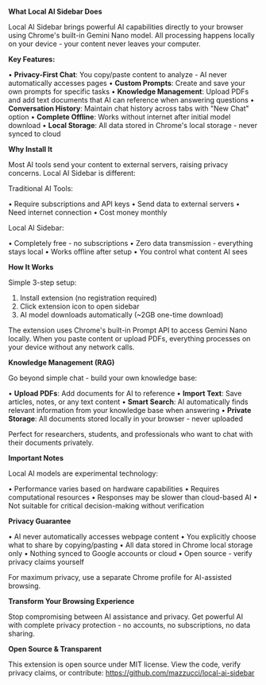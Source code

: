 **What Local AI Sidebar Does**

Local AI Sidebar brings powerful AI capabilities directly to your browser using Chrome's built-in Gemini Nano model. All processing happens locally on your device - your content never leaves your computer.

**Key Features:**

• **Privacy-First Chat**: You copy/paste content to analyze - AI never automatically accesses pages
• **Custom Prompts**: Create and save your own prompts for specific tasks
• **Knowledge Management**: Upload PDFs and add text documents that AI can reference when answering questions
• **Conversation History**: Maintain chat history across tabs with "New Chat" option
• **Complete Offline**: Works without internet after initial model download
• **Local Storage**: All data stored in Chrome's local storage - never synced to cloud

**Why Install It**

Most AI tools send your content to external servers, raising privacy concerns. Local AI Sidebar is different:

Traditional AI Tools:

• Require subscriptions and API keys
• Send data to external servers
• Need internet connection
• Cost money monthly

Local AI Sidebar:

• Completely free - no subscriptions
• Zero data transmission - everything stays local
• Works offline after setup
• You control what content AI sees

**How It Works**

Simple 3-step setup:

1. Install extension (no registration required)
2. Click extension icon to open sidebar
3. AI model downloads automatically (~2GB one-time download)

The extension uses Chrome's built-in Prompt API to access Gemini Nano locally. When you paste content or upload PDFs, everything processes on your device without any network calls.

**Knowledge Management (RAG)**

Go beyond simple chat - build your own knowledge base:

• **Upload PDFs**: Add documents for AI to reference
• **Import Text**: Save articles, notes, or any text content
• **Smart Search**: AI automatically finds relevant information from your knowledge base when answering
• **Private Storage**: All documents stored locally in your browser - never uploaded

Perfect for researchers, students, and professionals who want to chat with their documents privately.

**Important Notes**

Local AI models are experimental technology:

• Performance varies based on hardware capabilities
• Requires computational resources
• Responses may be slower than cloud-based AI
• Not suitable for critical decision-making without verification

**Privacy Guarantee**

• AI never automatically accesses webpage content
• You explicitly choose what to share by copying/pasting
• All data stored in Chrome local storage only
• Nothing synced to Google accounts or cloud
• Open source - verify privacy claims yourself

For maximum privacy, use a separate Chrome profile for AI-assisted browsing.

**Transform Your Browsing Experience**

Stop compromising between AI assistance and privacy. Get powerful AI with complete privacy protection - no accounts, no subscriptions, no data sharing.

**Open Source & Transparent**

This extension is open source under MIT license. View the code, verify privacy claims, or contribute:
https://github.com/mazzucci/local-ai-sidebar
